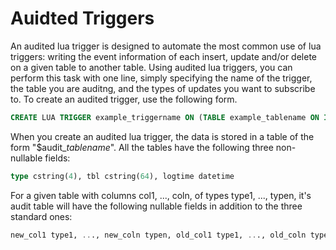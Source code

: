 # Auidted Triggers

An audited lua trigger is designed to automate the most common use of lua triggers: writing the event information of each insert, update and/or delete on a given table to another table. Using audited lua triggers, you can perform this task with one line, simply specifying the name of the trigger, the table you are auditng, and the types of updates you want to subscribe to. To create an audited trigger, use the following form.

```sql
CREATE LUA TRIGGER example_triggername ON (TABLE example_tablename ON INSERT AND UPDATE AND DELETE) AUDITED
```

When you create an audited lua trigger, the data is stored in a table of the form "$audit_*tablename*". All the tables have the following three non-nullable fields:
```sql
type cstring(4), tbl cstring(64), logtime datetime
```

For a given table with columns col1, ..., coln, of types type1, ..., typen, it's audit table will have the following nullable fields in addition to the three standard ones:
```sql
new_col1 type1, ..., new_coln typen, old_col1 type1, ..., old_coln typen
```
